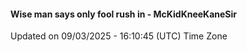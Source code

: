 #### Wise man says only fool rush in - McKidKneeKaneSir
Updated on 09/03/2025 - 16:10:45 (UTC) Time Zone

